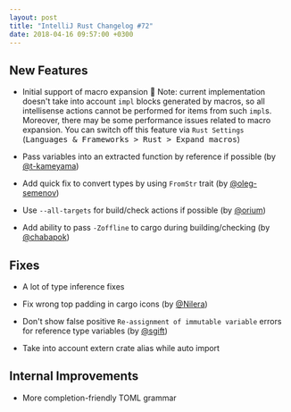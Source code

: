 ```yaml
---
layout: post
title: "IntelliJ Rust Changelog #72"
date: 2018-04-16 09:57:00 +0300
---
```



## New Features

* Initial support of macro expansion 🎉
Note: current implementation doesn't take into account `impl` blocks generated by macros,
so all intellisense actions cannot be performed for items from such `impl`s.
Moreover, there may be some performance issues related to macro expansion.
You can switch off this feature via `Rust Settings` (<kbd>Languages & Frameworks > Rust > Expand macros</kbd>)

* Pass variables into an extracted function by reference if possible (by [@t-kameyama])

* Add quick fix to convert types by using `FromStr` trait (by [@oleg-semenov])

* Use `--all-targets` for build/check actions if possible (by [@orium])

* Add ability to pass `-Zoffline` to cargo during building/checking (by [@chabapok])

## Fixes

* A lot of type inference fixes

* Fix wrong top padding in cargo icons (by [@Nilera])

* Don't show false positive `Re-assignment of immutable variable` errors for reference type variables (by [@sgift])

* Take into account extern crate alias while auto import

## Internal Improvements

* More completion-friendly TOML grammar


[@Nilera]: https://github.com/Nilera
[@chabapok]: https://github.com/chabapok
[@oleg-semenov]: https://github.com/oleg-semenov
[@orium]: https://github.com/orium
[@sgift]: https://github.com/sgift
[@t-kameyama]: https://github.com/t-kameyama
